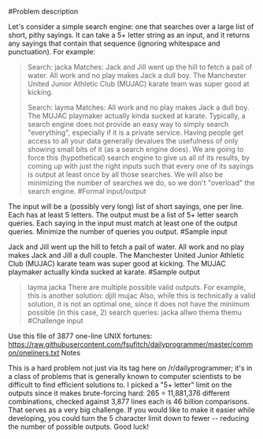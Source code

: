 #Problem description

Let's consider a simple search engine: one that searches over a large list of short, pithy sayings. It can take a 5+ letter string as an input, and it returns any sayings that contain that sequence (ignoring whitespace and punctuation). For example:
> Search: jacka
>Matches: Jack and Jill went up the hill to fetch a pail of water.
>        All work and no play makes Jack a dull boy.
>        The Manchester United Junior Athletic Club (MUJAC) karate team was super good at kicking.
>
> Search: layma
>Matches: All work and no play makes Jack a dull boy.
>        The MUJAC playmaker actually kinda sucked at karate.
Typically, a search engine does not provide an easy way to simply search "everything", especially if it is a private service. Having people get access to all your data generally devalues the usefulness of only showing small bits of it (as a search engine does).
We are going to force this (hypothetical) search engine to give us all of its results, by coming up with just the right inputs such that every one of its sayings is output at least once by all those searches. We will also be minimizing the number of searches we do, so we don't "overload" the search engine.
#Formal input/output

The input will be a (possibly very long) list of short sayings, one per line. Each has at least 5 letters.
The output must be a list of 5+ letter search queries. Each saying in the input must match at least one of the output queries. Minimize the number of queries you output.
#Sample input

Jack and Jill went up the hill to fetch a pail of water.
All work and no play makes Jack and Jill a dull couple.
The Manchester United Junior Athletic Club (MUJAC) karate team was super good at kicking.
The MUJAC playmaker actually kinda sucked at karate.
#Sample output

>layma
>jacka
There are multiple possible valid outputs. For example, this is another solution:
>djill
>mujac
Also, while this is technically a valid solution, it is not an optimal one, since it does not have the minimum possible (in this case, 2) search queries:
>jacka
>allwo
>thema
>themu
#Challenge input

Use this file of 3877 one-line UNIX fortunes: https://raw.githubusercontent.com/fsufitch/dailyprogrammer/master/common/oneliners.txt
Notes

This is a hard problem not just via its tag here on /r/dailyprogrammer; it's in a class of problems that is generally known to computer scientists to be difficult to find efficient solutions to. I picked a "5+ letter" limit on the outputs since it makes brute-forcing hard: 265 = 11,881,376 different combinations, checked against 3,877 lines each is 46 billion comparisons. That serves as a very big challenge. If you would like to make it easier while developing, you could turn the 5 character limit down to fewer -- reducing the number of possible outputs. Good luck!

